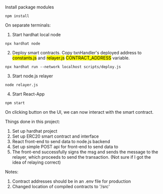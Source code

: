 Install package modules

```shell
npm install
```

On separate terminals:

1. Start hardhat local node
```shell
npx hardhat node
```

2. Deploy smart contracts. Copy txnHandler's deployed address to <mark>constants.js</mark> and <mark>relayer.js</mark> <mark>CONTRACT_ADDRESS</mark> variable.
```shell
npx hardhat run --network localhost scripts/deploy.js 
```

3. Start node.js relayer
```shell
node relayer.js 
```

4. Start React-App
```shell
npm start 
```

On clicking button on the UI, we can now interact with the smart contract.



Things done in this project:
1. Set up hardhat project
2. Set up ERC20 smart contract and interface
3. React front-end to send data to node.js backend
4. Set up simple POST api for front-end to send data to
5. The front-end successfully signs the msg and sends the message to the relayer, which proceeds to send the transaction. (Not sure if I got the idea of relaying correct)

Notes:
1. Contract addresses should be in an .env file for production
2. Changed location of compiled contracts to '/src'
